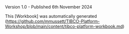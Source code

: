 Version 1.0 - Published 6th November 2024

This [Workbook] was automatically generated (https://github.com/mmussett/TIBCO-Platform-Workshop/blob/main/content/tibco-platform-workbook.md)
